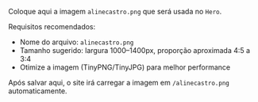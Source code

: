 Coloque aqui a imagem `alinecastro.png` que será usada no `Hero`.

Requisitos recomendados:

- Nome do arquivo: `alinecastro.png`
- Tamanho sugerido: largura 1000–1400px, proporção aproximada 4:5 a 3:4
- Otimize a imagem (TinyPNG/TinyJPG) para melhor performance

Após salvar aqui, o site irá carregar a imagem em `/alinecastro.png` automaticamente.


